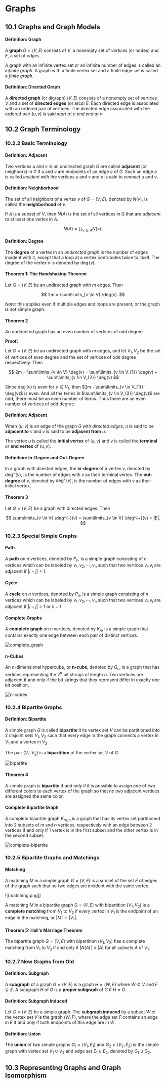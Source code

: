 # Graphs

## 10.1 Graphs and Graph Models

#### Definition: Graph

A **graph** $G = (V, E)$ consists of $V$, a nonempty set of *vertices* (or nodes) and $E$, a set of *edges*.

A graph with an infinite vertex set or an infinite number of edges is called an *infinite graph*. A graph with a finite vertex set and a finite edge set is called a *finite graph*.

#### Definition: Directed Graph

A **directed graph** (or digraph) $(V, E)$ consists of a nonempty set of vertices $V$ and a set of **directed edges** (or arcs) $E$. Each directed edge is associated with an ordered pair of vertices. The directed edge associated with the ordered pair $(u,v)$ is said *start at $u$ and end at $v$*.

## 10.2 Graph Terminology

### 10.2.2 Basic Terminology

#### Definition: Adjacent

Two vertices $u$ and $v$ in an undirected graph $G$ are called **adjacent** (or neighbors) in $G$ if $u$ and $v$ are endpoints of an edge $e$ of $G$. Such an edge $e$ is called *incident with* the vertices $u$ and $v$ and $e$ is said to *connect* $u$ and $v$.

#### Definition: Neighborhood

The set of all neighbors of a vertex $v$ of $G = (V, E)$, denoted by $N(v)$, is called the **neighborhood** of $v$.

If $A$ is a subset of $V$, then $N(A)$ is the set of all vertices in $G$ that are *adjacent to* at least one vertex in $A$.

$$
N(A) = \bigcup_{v \in A} N(v).
$$

#### Definition: Degree

The **degree** of a vertex in an *undirected graph* is the number of edges incident with it, except that a loop at a vertex contributes twice to itself. The degree of the vertex $v$ is denoted by $\deg(v)$.

#### Theorem 1: The Handshaking Theorem

Let $G = (V, E)$ be an undirected graph with $m$ edges. Then

$$
2m = \sum\limits_{v \in V} \deg(v).
$$

*Note:* this applies even if multiple edges and loops are present, or the graph is not simple graph.

#### Theorem 2

An undirected graph has an even number of vertices of odd degree.

**Proof:**

Let $G = (V,E)$ be an undirected graph with $m$ edges, and let $V_{1}, V_{2}$ be the set of vertices of even degree and the set of vertices of odd degree respectively. Then

$$
2m = \sum\limits_{v \in V} \deg(v) = \sum\limits_{v \in V_{1}} \deg(v) + \sum\limits_{v \in V_{2}} \deg(v)
$$

Since $\deg(v)$ is even for $v \in V_{1}$, then $2m - \sum\limits_{v \in V_{1}} \deg(v)$ is even. And all the terms in $\sum\limits_{v \in V_{2}} \deg(v)$ are odd, there must be an even number of terms. Thus there are an even number of vertices of odd degree.

#### Definition: Adjacent

When $(u,v)$ is an edge of the graph $G$ with *directed edges*, $u$ is said to be **adjacent to** $v$ and $v$ is said to be **adjacent from** $u$.

The vertex $u$ is called the **initial vertex** of $(u,v)$ and $v$ is called the **terminal** or **end vertex** of $(u,v)$.

#### Definition: In-Degree and Out-Degree

In a graph with directed edges, the **in-degree** of a vertex $v$, denoted by $\deg^{-}(v)$, is the number of edges with $v$ as their terminal vertex. The **out-degree** of $v$, denoted by $\deg^{+}(v)$, is the number of edges with $v$ as their initial vertex.

#### Theorem 3

Let $G = (V,E)$ be a graph with directed edges. Then

$$
\sum\limits_{v \in V} \deg^{-}(v) = \sum\limits_{v \in V} \deg^{+}(v) = |E|.
$$

### 10.2.3 Special Simple Graphs

#### Path

A **path** on $n$ vertices, denoted by $P_{n}$, is a simple graph consisting of $n$ vertices which can be labeled by $v_{1}, v_{2}, \cdots, v_{n}$ such that two vertices $v_{i}, v_{j}$ are adjacent if $|i-j| = 1$.

#### Cycle

A **cycle** on $n$ vertices, denoted by $P_{n}$, is a simple graph consisting of $n$ vertices which can be labeled by $v_{1}, v_{2}, \cdots, v_{n}$ such that two vertices $v_{i}, v_{j}$ are adjacent if $|i-j| = 1$ or $n-1$.

#### Complete Graphs

A **complete graph** on $n$ vertices, denoted by $K_{n}$, is a simple graph that contains exactly one edge between each pair of distinct vertices.

![complete_graph](complete-graph.png)

#### n-Cubes

An $n$-dimensional hypercube, or **n-cube**, denoted by $Q_{n}$, is a graph that has vertices representing the $2^{n}$ bit strings of length $n$. Two vertices are adjacent if and only if the bit strings that they represent differ in exactly one bit position.

![n-cubes](n-cubes.png)

### 10.2.4 Bipartite Graphs

#### Definition: Bipartite

A simple graph $G$ is called **bipartite** it its vertex set $V$ can be partitioned into 2 disjoint sets $V_{1}, V_{2}$ such that every edge in the graph connects a vertex in $V_1$ and a vertex in $V_{2}$.

The pair $(V_{1}, V_{2})$ is a **bipartition** of the vertex set $V$ of $G$.

![bipartite](bipartite.png)

#### Theorem 4

A simple graph is **bipartite** if and only if it is possible to assign one of two different colors to each vertex of the graph so that no two adjacent vertices are assigned the same color.

#### Complete Bipartite Graph

A complete bipartite graph $K_{m,n}$ is a graph that has its vertex set partitioned into 2 subsets of $m$ and $n$ vertices, respectively with an edge between 2 vertices if and only if 1 vertex is in the first subset and the other vertex is in the second subset.

![complete-bipartite](complete-bipartite.png)

### 10.2.5 Bipartite Graphs and Matchings

#### Matching

A matching $M$ in a simple graph $G = (V,E)$ is a subset of the set $E$ of edges of the graph such that no two edges are incident with the same vertex.

![[matching.png]]

A matching $M$ in a bipartite graph $G = (V,E)$ with bipartition $(V_{1}, V_{2})$ is a **complete matching** from $V_{1}$ to $V_{2}$ if every vertex in $V_{1}$ is the endpoint of an edge in the matching, or $|M| = |V_{1}|$.

#### Theorem 5: Hall's Marriage Theorem

The bipartite graph $G = (V,E)$ with bipartition $(V_{1}, V_{2})$ has a complete matching from $V_{1}$ to $V_{2}$ if and only if $|N(A)| \ge |A|$ for all subsets $A$ of $V_{1}$.

### 10.2.7 New Graphs from Old

#### Definition: Subgraph

A **subgraph** of a graph $G = (V,E)$ is a graph $H = (W,F)$ where $W \subseteq V$ and $F \subseteq E$. A subgraph $H$ of $G$ is a **proper subgraph** of $G$ if $H \ne G$.

#### Definition: Subgraph Induced

Let $G = (V,E)$ be a simple graph. The **subgraph induced** by a subset $W$ of the vertex set $V$ is the graph $(W,F)$, where the edge set $F$ contains an edge in $E$ if and only if both endpoints of this edge are in $W$.

#### Definition: Union

The **union** of two simple graphs $G_{1} = (V_{1}, E_{1})$ and $G_{2} = (V_{2}, E_{2})$ is the simple graph with vertex set $V_{1} \cup V_{2}$ and edge set $E_{1} \cup E_{2}$, denoted by $G_{1} \cup G_{2}$.

## 10.3 Representing Graphs and Graph Isomorphism



